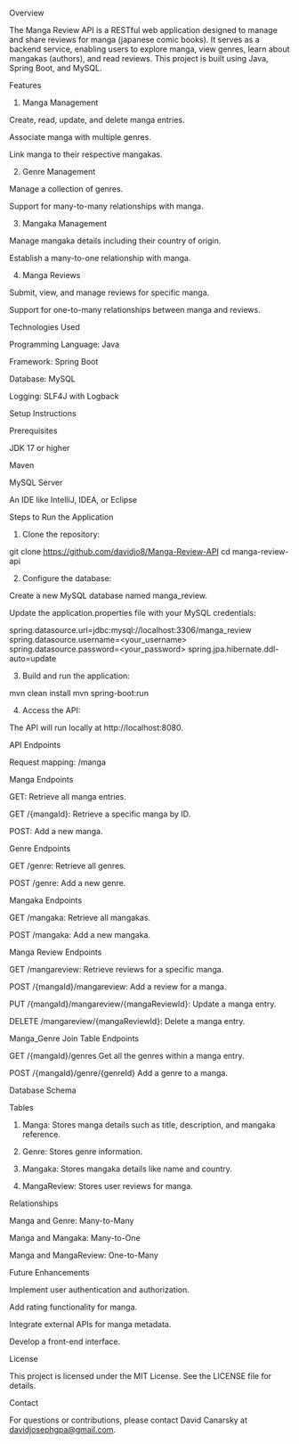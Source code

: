 Overview

The Manga Review API is a RESTful web application designed to manage and share reviews for manga (japanese comic books). It serves as a backend service, enabling users to explore manga, view genres, learn about mangakas (authors), and read reviews. This project is built using Java, Spring Boot, and MySQL.



Features

1. Manga Management

Create, read, update, and delete manga entries.

Associate manga with multiple genres.

Link manga to their respective mangakas.

2. Genre Management

Manage a collection of genres.

Support for many-to-many relationships with manga.

3. Mangaka Management

Manage mangaka details including their country of origin.

Establish a many-to-one relationship with manga.

4. Manga Reviews

Submit, view, and manage reviews for specific manga.

Support for one-to-many relationships between manga and reviews.



Technologies Used

Programming Language: Java

Framework: Spring Boot

Database: MySQL

Logging: SLF4J with Logback



Setup Instructions

Prerequisites

JDK 17 or higher

Maven

MySQL Server

An IDE like IntelliJ, IDEA, or Eclipse



Steps to Run the Application

1. Clone the repository:

git clone https://github.com/davidjo8/Manga-Review-API
cd manga-review-api

2. Configure the database:

Create a new MySQL database named manga_review.

Update the application.properties file with your MySQL credentials:

spring.datasource.url=jdbc:mysql://localhost:3306/manga_review
spring.datasource.username=<your_username>
spring.datasource.password=<your_password>
spring.jpa.hibernate.ddl-auto=update

3. Build and run the application:

mvn clean install
mvn spring-boot:run

4. Access the API:

The API will run locally at http://localhost:8080.



API Endpoints

Request mapping: /manga

Manga Endpoints

GET: Retrieve all manga entries.

GET /{mangaId}: Retrieve a specific manga by ID.

POST: Add a new manga.


Genre Endpoints

GET /genre: Retrieve all genres.

POST /genre: Add a new genre.


Mangaka Endpoints

GET /mangaka: Retrieve all mangakas.

POST /mangaka: Add a new mangaka.


Manga Review Endpoints

GET /mangareview: Retrieve reviews for a specific manga.

POST /{mangaId}/mangareview: Add a review for a manga.

PUT /{mangaId}/mangareview/{mangaReviewId}: Update a manga entry.

DELETE /mangareview/{mangaReviewId}: Delete a manga entry.

Manga_Genre Join Table Endpoints

GET /{mangaId}/genres Get all the genres within a manga entry.

POST /{mangaId}/genre/{genreId} Add a genre to a manga.


Database Schema

Tables

1. Manga: Stores manga details such as title, description, and mangaka reference.

2. Genre: Stores genre information.

3. Mangaka: Stores mangaka details like name and country.

4. MangaReview: Stores user reviews for manga.


Relationships

Manga and Genre: Many-to-Many

Manga and Mangaka: Many-to-One

Manga and MangaReview: One-to-Many


Future Enhancements

Implement user authentication and authorization.

Add rating functionality for manga.

Integrate external APIs for manga metadata.

Develop a front-end interface.


License

This project is licensed under the MIT License. See the LICENSE file for details.

Contact

For questions or contributions, please contact David Canarsky at davidjosephgpa@gmail.com.